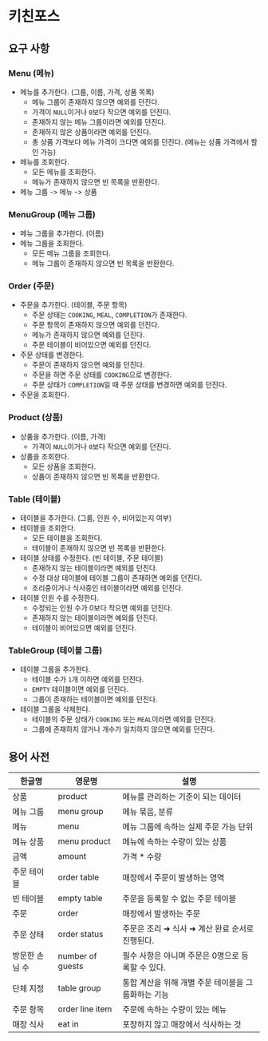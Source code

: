 # 키친포스

## 요구 사항

### Menu (메뉴)

- 메뉴를 추가한다. (그룹, 이름, 가격, 상품 목록)
    - 메뉴 그룹이 존재하지 않으면 예외를 던진다.
    - 가격이 `NULL`이거나 `0`보다 작으면 예외를 던진다.
    - 존재하지 않는 메뉴 그룹이라면 예외를 던진다.
    - 존재하지 않은 상품이라면 예외를 던진다.
    - 총 상품 가격보다 메뉴 가격이 크다면 예외를 던진다. (메뉴는 상품 가격에서 할인 가능)
- 메뉴를 조회한다.
    - 모든 메뉴를 조회한다.
    - 메뉴가 존재하지 않으면 빈 목록을 반환한다.
- 메뉴 그룹 -> 메뉴 -> 상품

### MenuGroup (메뉴 그룹)

- 메뉴 그룹을 추가한다. (이름)
- 메뉴 그룹을 조회한다.
    - 모든 메뉴 그룹을 조회한다.
    - 메뉴 그룹이 존재하지 않으면 빈 목록을 반환한다.

### Order (주문)

- 주문을 추가한다. (테이블, 주문 항목)
    - 주문 상태는 `COOKING`, `MEAL`, `COMPLETION`가 존재한다.
    - 주문 항목이 존재하지 않으면 예외를 던진다.
    - 메뉴가 존재하지 않으면 예외를 던진다.
    - 주문 테이블이 비어있으면 예외를 던진다.
- 주문 상태를 변경한다.
    - 주문이 존재하지 않으면 예외를 던진다.
    - 주문을 하면 주문 상태를 `COOKING`으로 변경한다.
    - 주문 상태가 `COMPLETION`일 때 주문 상태를 변경하면 예외를 던진다.
- 주문을 조회한다.

### Product (상품)

- 상품을 추가한다. (이름, 가격)
    - 가격이 `NULL`이거나 `0`보다 작으면 예외를 던진다.
- 상품을 조회한다.
    - 모든 상품을 조회한다.
    - 상품이 존재하지 않으면 빈 목록을 반환한다.

### Table (테이블)

- 테이블을 추가한다. (그룹, 인원 수, 비어있는지 여부)
- 테이블을 조회한다.
    - 모든 테이블을 조회한다.
    - 테이블이 존재하지 않으면 빈 목록을 반환한다.
- 테이블 상태를 수정한다. (빈 테이블, 주문 테이블)
    - 존재하지 않는 테이블이라면 예외를 던진다.
    - 수정 대상 테이블에 테이블 그룹이 존재하면 예외를 던진다.
    - 조리중이거나 식사중인 테이블이라면 예외를 던진다.
- 테이블 인원 수를 수정한다.
    - 수정되는 인원 수가 0보다 작으면 예외를 던진다.
    - 존재하지 않는 테이블이라면 예외를 던진다.
    - 테이블이 비어있으면 예외를 던진다.

### TableGroup (테이블 그룹)

- 테이블 그룹을 추가한다.
    - 테이블 수가 `1`개 이하면 예외를 던진다.
    - `EMPTY` 테이블이면 예외를 던진다.
    - 그룹이 존재하는 테이블이면 예외를 던진다.
- 테이블 그룹을 삭제한다.
    - 테이블의 주문 상태가 `COOKING` 또는 `MEAL`이라면 예외를 던진다.
    - 그룹에 존재하지 않거나 개수가 일치하지 않으면 예외를 던진다.

## 용어 사전

| 한글명      | 영문명              | 설명                            |
|----------|------------------|-------------------------------|
| 상품       | product          | 메뉴를 관리하는 기준이 되는 데이터           |
| 메뉴 그룹    | menu group       | 메뉴 묶음, 분류                     |
| 메뉴       | menu             | 메뉴 그룹에 속하는 실제 주문 가능 단위        |
| 메뉴 상품    | menu product     | 메뉴에 속하는 수량이 있는 상품             |
| 금액       | amount           | 가격 * 수량                       |
| 주문 테이블   | order table      | 매장에서 주문이 발생하는 영역              |
| 빈 테이블    | empty table      | 주문을 등록할 수 없는 주문 테이블           |
| 주문       | order            | 매장에서 발생하는 주문                  |
| 주문 상태    | order status     | 주문은 조리 ➜ 식사 ➜ 계산 완료 순서로 진행된다. |
| 방문한 손님 수 | number of guests | 필수 사항은 아니며 주문은 0명으로 등록할 수 있다. |
| 단체 지정    | table group      | 통합 계산을 위해 개별 주문 테이블을 그룹화하는 기능 |
| 주문 항목    | order line item  | 주문에 속하는 수량이 있는 메뉴             |
| 매장 식사    | eat in           | 포장하지 않고 매장에서 식사하는 것           |
